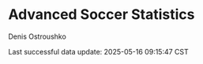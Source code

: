 # Advanced Soccer Statistics
Denis Ostroushko

<!-- gfm -->

Last successful data update: 2025-05-16 09:15:47 CST
